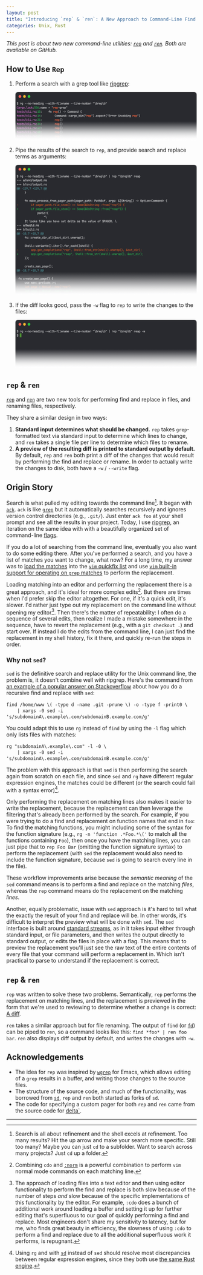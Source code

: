 ```yaml
---
layout: post
title: "Introducing `rep` & `ren`: A New Approach to Command-Line Find & Replace, and Renaming"
categories: Unix, Rust
---
```


*This post is about two new command-line utilities: [`rep`](https://github.com/robenkleene/rep-grep) and [`ren`](https://github.com/robenkleene/ren-find). Both are available on GitHub.*

## How to Use `Rep`

1. Perform a search with a grep tool like [ripgrep](https://github.com/BurntSushi/ripgrep):

	![grep](/assets/2023-12-26-rep-1-grep.png)

2. Pipe the results of the search to `rep`, and provide search and replace terms as arguments:

	![diff](/assets/2023-12-26-rep-2-diff.png)

3. If the diff looks good, pass the `-w` flag to `rep` to write the changes to the files:

	![write](/assets/2023-12-26-rep-3-write.png)

## `rep` & `ren`

[`rep`](https://github.com/robenkleene/rep-grep) and [`ren`](https://github.com/robenkleene/ren-find) are two new tools for performing find and replace in files, and renaming files, respectively.

They share a similar design in two ways:

1. **Standard input determines what should be changed.** `rep` takes `grep`-formatted text via standard input to determine which lines to change, and `ren` takes a single file per line to determine which files to rename.
2. **A preview of the resulting diff is printed to standard output by default.**  By default, `rep` and `ren` both print a diff of the changes that would result by performing the find and replace or rename. In order to actually write the changes to disk, both have a `-w` / `--write` flag.

## Origin Story

Search is what pulled my editing towards the command line[^search_refinement]. It began with [`ack`](https://beyondgrep.com). `ack` is like [`grep`](https://en.wikipedia.org/wiki/Grep) but it automatically searches recursively and ignores version control directories (e.g., `.git/`). Just enter `ack foo` at your shell prompt and see all the results in your project. Today, I use [ripgrep](https://github.com/BurntSushi/ripgrep), an iteration on the same idea with with a beautifully organized set of command-line [flags](https://en.wikipedia.org/wiki/Command-line_interface#Command-line_option).

If you do a lot of searching from the command line, eventually you also want to do some editing there. After you've performed a search, and you have a list of matches you want to change, what now? For a long time, my answer was to [load the matches](https://github.com/robenkleene/Dotfiles/blob/490eee14ce0738fb3d95ae41d301167aa4f41822/vim/robenkleene/commands.vim#L44-L54) into the [`vim` quickfix list](https://vimhelp.org/quickfix.txt.html) and use [`vim` built-in support for operating on `grep` matches](http://vimcasts.org/episodes/project-wide-find-and-replace/) to perform the replacement.

Loading matching into an editor and performing the replacement there is a great approach, and it's ideal for more complex edits[^cdo_norm]. But there are times when I'd prefer skip the editor altogether. For one, if it's a quick edit, it's slower. I'd rather just type out my replacement on the command line without opening my editor[^editors_slow]. Then there's the matter of repeatability: I often do a sequence of several edits, then realize I made a mistake somewhere in the sequence, have to revert the replacement (e.g., with a `git checkout .`) and start over. If instead I do the edits from the command line, I can just find the replacement in my shell history, fix it there, and quickly re-run the steps in order.

### Why not `sed`?

`sed` is the definitive search and replace utility for the Unix command line, the problem is, it doesn't combine well with ripgrep. Here's the command from [an example of a popular answer on Stackoverflow](https://stackoverflow.com/questions/1583219/how-can-i-do-a-recursive-find-replace-of-a-string-with-awk-or-sed) about how you do a recursive find and replace with `sed`:

```
find /home/www \( -type d -name .git -prune \) -o -type f -print0 \
    | xargs -0 sed -i 's/subdomainA\.example\.com/subdomainB.example.com/g'
```

You could adapt this to use `rg` instead of `find` by using the `-l` flag which only lists files with matches:

```
rg "subdomainA\.example\.com" -l -0 \
    | xargs -0 sed -i 's/subdomainA\.example\.com/subdomainB.example.com/g'
```

The problem with this approach is that `sed` is then performing the search again from scratch on each file, and since `sed` and `rg` have different regular expression engines, the matches could be different (or the search could fail with a syntax error)[^sd_regex].

Only performing the replacement on matching lines also makes it easier to write the replacement, because the replacement can then leverage the filtering that's already been performed by the search. For example, if you were trying to do a find and replacement on function names that end in `foo`: To find the matching functions, you might including some of the syntax for the function signature (e.g., `rg -n 'function .*Foo.*\('` to match all the functions containing `Foo`), then once you have the matching lines, you can just pipe that to `rep Foo Bar` (omitting the function signature syntax) to perform the replacement (with `sed` the replacement would also need to include the function signature, because `sed` is going to search every line in the file).

These workflow improvements arise because the *semantic meaning* of the `sed` command means is to perform a find and replace on the matching *files*, whereas the `rep` command means do the replacement on the matching *lines*.

Another, equally problematic, issue with `sed` approach is it's hard to tell what the exactly the result of your find and replace will be. In other words, it's difficult to interpret the preview what will be done with `sed`. The `sed` interface is built around [standard streams](https://en.wikipedia.org/wiki/Standard_streams), as in it takes input either through standard input, or file parameters, and then writes the output directly to standard output, or edits the files in place with a flag. This means that to preview the replacement you'll just see the raw text of the entire contents of every file that your command will perform a replacement in. Which isn't practical to parse to understand if the replacement is correct.

## `rep` & `ren`

`rep` was written to solve these two problems. Semantically,  `rep` performs the replacement on matching lines, and the replacement is previewed in the form that we're used to reviewing to determine whether a change is correct: [A diff](https://en.wikipedia.org/wiki/Diff).

`ren` takes a similar approach but for file renaming. The output of `find` (or [`fd`](https://github.com/sharkdp/fd)) can be piped to `ren`, so a command looks like this: `find *foo* | ren foo bar`. `ren` also displays diff output by default, and writes the changes with `-w`.

## Acknowledgements

- The idea for `rep` was inspired by [`wgrep`](https://github.com/mhayashi1120/Emacs-wgrep) for Emacs, which allows editing of a `grep` results in a buffer, and writing those changes to the source files.
- The structure of the source code, and much of the functionality, was borrowed from [`sd`](https://github.com/chmln/sd),  `rep` and `ren` both started as forks of `sd`.
- The code for specifying a custom pager for both `rep` and `ren` came from the source code for [delta`](https://github.com/dandavison/delta).

* * *

[^sd_regex]: Using `rg` and with [`sd`](https://github.com/chmln/sd) instead of `sed` should resolve most discrepancies between regular expression engines, since they both use [the same Rust engine](https://github.com/rust-lang/regex).

[^search_refinement]: Search is all about refinement and the shell excels at refinement. Too many results? Hit the up arrow and make your search more specific. Still too many? Maybe you can just `cd` to a subfolder. Want to search across many projects? Just `cd` up a folder.

[^editors_slow]: The approach of loading files into a text editor and then using editor functionality to perform the find and replace is both slow because of the number of steps *and* slow because of the specific implementations of this functionality by the editor. For example, `:cdo` does a bunch of additional work around loading a buffer and setting it up for further editing that's superfluous to our goal of quickly performing a find and replace. Most engineers don't share my sensitivity to latency, but for me, who finds great beauty in efficiency, the slowness of using `:cdo` to perform a find and replace due to all the additional superfluous work it performs, is repugnant.

[^cdo_norm]: Combining `cdo` and [`:norm`](https://vimtricks.com/p/operate-on-every-line/#:~:text=Vim's%20%3Anorm%20command%20allows%20you,command%20on%20the%20entire%20file.) is a powerful combination to perform `vim` normal mode commands on each matching line.
